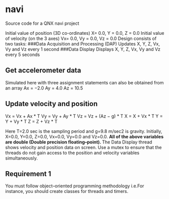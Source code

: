 navi
====

Source code for a QNX navi project

Initial value of position (3D co-ordinates)
X= 0.0, Y = 0.0, Z = 0.0
Initial value of velocity (on the 3 axes)
Vx= 0.0, Vy = 0.0, Vz = 0.0
Design consists of two tasks:
###Data Acquisition and Processing (DAP)
    Updates X, Y, Z, Vx, Vy and Vz every 1 second
###Data Display
    Displays X, Y, Z, Vx, Vy and Vz every 5 seconds

Get accelerometer data
----------------------
Simulated here with three assignment statements
can also be obtained from an array
  Ax = −2.0
  Ay = 4.0
  Az = 10.5

Update velocity and position
----------------------------
Vx = Vx + Ax * T
Vy = Vy + Ay * T
Vz = Vz + (Az − g) * T
X = X + Vx * T
Y = Y + Vy * T
Z = Z + Vz * T

Here T=2.0 sec is the sampling period and g=9.8 m/sec2 is gravity. 
Initially, X=0.0, Y=0.0, Z=0.0, Vx=0.0, Vy=0.0 and Vz=0.0.
<b>All of the above variables are double (Double precision floating–point). </b>
The Data Display thread shows velocity and position data on screen.
Use a mutex to ensure that the threads do not gain access to the position and velocity variables simultaneously. 

Requirement 1
-------------
You must follow object–oriented programming methodology
  i.e.For instance, you should create classes for threads and timers.
